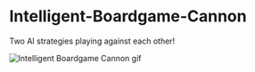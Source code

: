 # Intelligent-Boardgame-Cannon

Two AI strategies playing against each other!

![Intelligent Boardgame Cannon gif](https://user-images.githubusercontent.com/63965775/170236238-03bc0715-4971-411b-8a9c-4fc5d5484bf0.gif)
